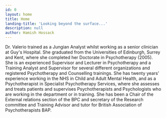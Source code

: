 ```yaml
---
id: 0
layout: home
title: Home
landing-title: 'Looking beyond the surface...'
description: null
author: Hamish Hossack
---
```


<p>Dr. Valerio trained as a Jungian Analyst whilst working as a senior clinician at Guy's Hospital. She graduated from the Universities of Edinburgh, Surrey and Kent, where she completed her Doctorate in Psychotherapy (2005).
She is an experienced Supervisor and Lecturer in Psychotherapy and a Training Analyst and Supervisor for several different organizations and registered Psychotherapy and Counselling trainings.
She has twenty years’ experience working in the NHS in Child and Adult Mental Health, and as a Psychotherapist in Specialist Psychotherapy Services, where she assesses and treats patients and supervises Psychotherapists and Psychologists who are working in the department or in training.
She has been a Chair of the External relations section of the BPC and secretary of the Research committee and Training
Advisor and tutor for British Association of Psychotherapists BAP.</p>
